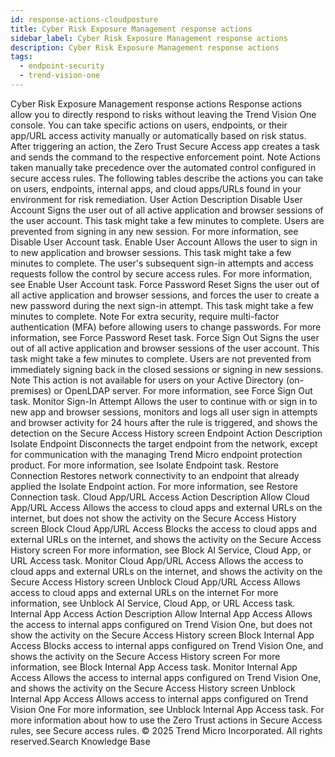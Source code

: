 ```yaml
---
id: response-actions-cloudposture
title: Cyber Risk Exposure Management response actions
sidebar_label: Cyber Risk Exposure Management response actions
description: Cyber Risk Exposure Management response actions
tags:
  - endpoint-security
  - trend-vision-one
---
```


 Cyber Risk Exposure Management response actions Response actions allow you to directly respond to risks without leaving the Trend Vision One console. You can take specific actions on users, endpoints, or their app/URL access activity manually or automatically based on risk status. After triggering an action, the Zero Trust Secure Access app creates a task and sends the command to the respective enforcement point. Note Actions taken manually take precedence over the automated control configured in secure access rules. The following tables describe the actions you can take on users, endpoints, internal apps, and cloud apps/URLs found in your environment for risk remediation. User Action Description Disable User Account Signs the user out of all active application and browser sessions of the user account. This task might take a few minutes to complete. Users are prevented from signing in any new session. For more information, see Disable User Account task. Enable User Account Allows the user to sign in to new application and browser sessions. This task might take a few minutes to complete. The user's subsequent sign-in attempts and access requests follow the control by secure access rules. For more information, see Enable User Account task. Force Password Reset Signs the user out of all active application and browser sessions, and forces the user to create a new password during the next sign-in attempt. This task might take a few minutes to complete. Note For extra security, require multi-factor authentication (MFA) before allowing users to change passwords. For more information, see Force Password Reset task. Force Sign Out Signs the user out of all active application and browser sessions of the user account. This task might take a few minutes to complete. Users are not prevented from immediately signing back in the closed sessions or signing in new sessions. Note This action is not available for users on your Active Directory (on-premises) or OpenLDAP server. For more information, see Force Sign Out task. Monitor Sign-In Attempt Allows the user to continue with or sign in to new app and browser sessions, monitors and logs all user sign in attempts and browser activity for 24 hours after the rule is triggered, and shows the detection on the Secure Access History screen Endpoint Action Description Isolate Endpoint Disconnects the target endpoint from the network, except for communication with the managing Trend Micro endpoint protection product. For more information, see Isolate Endpoint task. Restore Connection Restores network connectivity to an endpoint that already applied the Isolate Endpoint action. For more information, see Restore Connection task. Cloud App/URL Access Action Description Allow Cloud App/URL Access Allows the access to cloud apps and external URLs on the internet, but does not show the activity on the Secure Access History screen Block Cloud App/URL Access Blocks the access to cloud apps and external URLs on the internet, and shows the activity on the Secure Access History screen For more information, see Block AI Service, Cloud App, or URL Access task. Monitor Cloud App/URL Access Allows the access to cloud apps and external URLs on the internet, and shows the activity on the Secure Access History screen Unblock Cloud App/URL Access Allows access to cloud apps and external URLs on the internet For more information, see Unblock AI Service, Cloud App, or URL Access task. Internal App Access Action Description Allow Internal App Access Allows the access to internal apps configured on Trend Vision One, but does not show the activity on the Secure Access History screen Block Internal App Access Blocks access to internal apps configured on Trend Vision One, and shows the activity on the Secure Access History screen For more information, see Block Internal App Access task. Monitor Internal App Access Allows the access to internal apps configured on Trend Vision One, and shows the activity on the Secure Access History screen Unblock Internal App Access Allows access to internal apps configured on Trend Vision One For more information, see Unblock Internal App Access task. For more information about how to use the Zero Trust actions in Secure Access rules, see Secure access rules. © 2025 Trend Micro Incorporated. All rights reserved.Search Knowledge Base